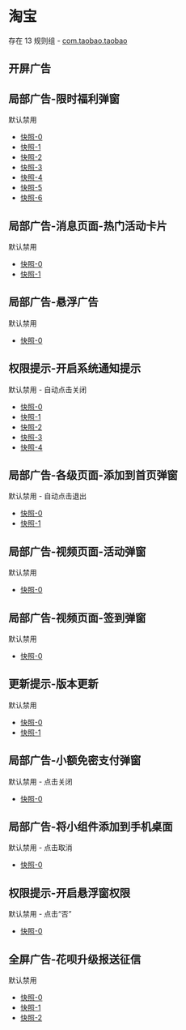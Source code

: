 # 淘宝

存在 13 规则组 - [com.taobao.taobao](/src/apps/com.taobao.taobao.ts)

## 开屏广告

## 局部广告-限时福利弹窗

默认禁用

- [快照-0](https://i.gkd.li/import/12642792)
- [快照-1](https://i.gkd.li/import/13180826)
- [快照-2](https://i.gkd.li/import/12648734)
- [快照-3](https://i.gkd.li/import/12648746)
- [快照-4](https://i.gkd.li/import/13198239)
- [快照-5](https://i.gkd.li/import/13198052)
- [快照-6](https://i.gkd.li/import/13249418)

## 局部广告-消息页面-热门活动卡片

默认禁用

- [快照-0](https://i.gkd.li/import/12642795)
- [快照-1](https://i.gkd.li/import/13197877)

## 局部广告-悬浮广告

默认禁用

- [快照-0](https://i.gkd.li/import/13521702)

## 权限提示-开启系统通知提示

默认禁用 - 自动点击关闭

- [快照-0](https://i.gkd.li/import/13197594)
- [快照-1](https://i.gkd.li/import/13222946)
- [快照-2](https://i.gkd.li/import/13438404)
- [快照-3](https://i.gkd.li/import/13446901)
- [快照-4](https://i.gkd.li/import/13455424)

## 局部广告-各级页面-添加到首页弹窗

默认禁用 - 自动点击退出

- [快照-0](https://i.gkd.li/import/13197553)
- [快照-1](https://i.gkd.li/import/13197546)

## 局部广告-视频页面-活动弹窗

默认禁用

- [快照-0](https://i.gkd.li/import/12642813)

## 局部广告-视频页面-签到弹窗

默认禁用

- [快照-0](https://i.gkd.li/import/12642798)

## 更新提示-版本更新

默认禁用

- [快照-0](https://i.gkd.li/import/13336760)
- [快照-1](https://i.gkd.li/import/13695520)

## 局部广告-小额免密支付弹窗

默认禁用 - 点击关闭

- [快照-0](https://i.gkd.li/import/13438414)

## 局部广告-将小组件添加到手机桌面

默认禁用 - 点击取消

- [快照-0](https://i.gkd.li/import/13598578)

## 权限提示-开启悬浮窗权限

默认禁用 - 点击“否”

- [快照-0](https://i.gkd.li/import/13588165)

## 全屏广告-花呗升级报送征信

默认禁用

- [快照-0](https://i.gkd.li/import/13628020)
- [快照-1](https://i.gkd.li/import/13691864)
- [快照-2](https://i.gkd.li/import/13898735)
